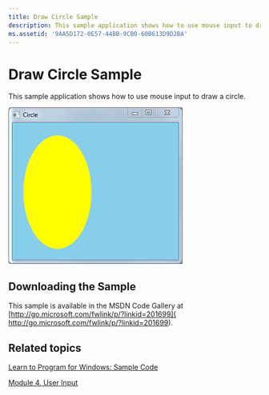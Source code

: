 ```yaml
---
title: Draw Circle Sample
description: This sample application shows how to use mouse input to draw a circle.
ms.assetid: '9AA5D172-0E57-44BB-9CB0-60B613D9D2BA'
---
```


# Draw Circle Sample

This sample application shows how to use mouse input to draw a circle.

![screen shot of the draw circle program](images/drawcircle.png)

## Downloading the Sample

This sample is available in the MSDN Code Gallery at [http://go.microsoft.com/fwlink/p/?linkid=201699]( http://go.microsoft.com/fwlink/p/?linkid=201699).

## Related topics

<dl> <dt>

[Learn to Program for Windows: Sample Code](learn-to-program-for-windows--sample-code.md)
</dt> <dt>

[Module 4. User Input](module-4--user-input.md)
</dt> </dl>

 

 




